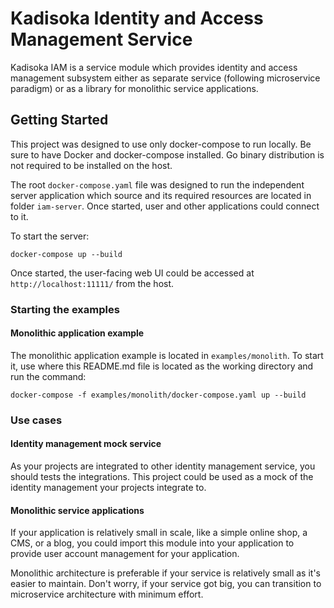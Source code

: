 # Kadisoka Identity and Access Management Service

Kadisoka IAM is a service module which provides identity and access
management subsystem either as separate service (following microservice
paradigm) or as a library for monolithic service applications.

## Getting Started

This project was designed to use only docker-compose to run locally. Be sure
to have Docker and docker-compose installed. Go binary distribution is not
required to be installed on the host.

The root `docker-compose.yaml` file was designed to run the independent server
application which source and its required resources are located in folder
`iam-server`. Once started, user and other applications could connect to it.

To start the server:

```shell
docker-compose up --build
```

Once started, the user-facing web UI could be accessed at
`http://localhost:11111/` from the host.

### Starting the examples

#### Monolithic application example

The monolithic application example is located in `examples/monolith`. To start
it, use where this README.md file is located as the working directory and run
the command:

```shell
docker-compose -f examples/monolith/docker-compose.yaml up --build
```

### Use cases

#### Identity management mock service

As your projects are integrated to other identity management service, you
should tests the integrations. This project could be used as a mock of the
identity management your projects integrate to.

#### Monolithic service applications

If your application is relatively small in scale, like a simple online shop,
a CMS, or a blog, you could import this module into your application to
provide user account management for your application.

Monolithic architecture is preferable if your service is relatively small as
it's easier to maintain. Don't worry, if your service got big, you can
transition to microservice architecture with minimum effort.

